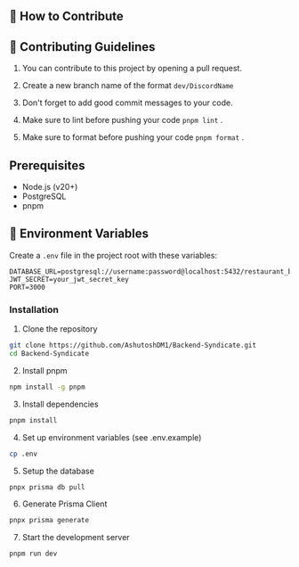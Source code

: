 ## 🚀 How to Contribute

## 📝 Contributing Guidelines

1. You can contribute to this project by opening a pull request.

2. Create a new branch name of the format `dev/DiscordName`

3. Don't forget to add good commit messages to your code.

4. Make sure to lint before pushing your code `pnpm lint` .

5. Make sure to format before pushing your code `pnpm format` .

## Prerequisites

- Node.js (v20+)
- PostgreSQL
- pnpm

## 🔐 Environment Variables

Create a `.env` file in the project root with these variables:

```
DATABASE_URL=postgresql://username:password@localhost:5432/restaurant_booking
JWT_SECRET=your_jwt_secret_key
PORT=3000
```

### Installation

1. Clone the repository

```bash
git clone https://github.com/AshutoshDM1/Backend-Syndicate.git
cd Backend-Syndicate
```

2. Install pnpm

```bash
npm install -g pnpm
```

3. Install dependencies

```bash
pnpm install

```

4. Set up environment variables (see .env.example)

```bash
cp .env
```

5. Setup the database

```bash
pnpx prisma db pull
```

6. Generate Prisma Client

```bash
pnpx prisma generate
```

7. Start the development server

```bash
pnpm run dev
```
